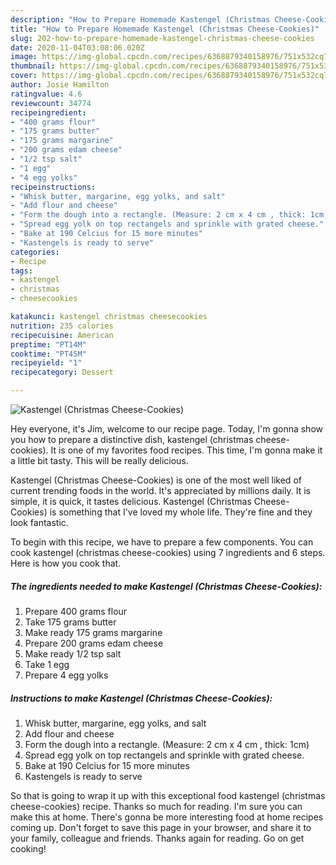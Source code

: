 ```yaml
---
description: "How to Prepare Homemade Kastengel (Christmas Cheese-Cookies)"
title: "How to Prepare Homemade Kastengel (Christmas Cheese-Cookies)"
slug: 202-how-to-prepare-homemade-kastengel-christmas-cheese-cookies
date: 2020-11-04T03:08:06.020Z
image: https://img-global.cpcdn.com/recipes/6368879340158976/751x532cq70/kastengel-christmas-cheese-cookies-recipe-main-photo.jpg
thumbnail: https://img-global.cpcdn.com/recipes/6368879340158976/751x532cq70/kastengel-christmas-cheese-cookies-recipe-main-photo.jpg
cover: https://img-global.cpcdn.com/recipes/6368879340158976/751x532cq70/kastengel-christmas-cheese-cookies-recipe-main-photo.jpg
author: Josie Hamilton
ratingvalue: 4.6
reviewcount: 34774
recipeingredient:
- "400 grams flour"
- "175 grams butter"
- "175 grams margarine"
- "200 grams edam cheese"
- "1/2 tsp salt"
- "1 egg"
- "4 egg yolks"
recipeinstructions:
- "Whisk butter, margarine, egg yolks, and salt"
- "Add flour and cheese"
- "Form the dough into a rectangle. (Measure: 2 cm x 4 cm , thick: 1cm)"
- "Spread egg yolk on top rectangels and sprinkle with grated cheese."
- "Bake at 190 Celcius for 15 more minutes"
- "Kastengels is ready to serve"
categories:
- Recipe
tags:
- kastengel
- christmas
- cheesecookies

katakunci: kastengel christmas cheesecookies 
nutrition: 235 calories
recipecuisine: American
preptime: "PT14M"
cooktime: "PT45M"
recipeyield: "1"
recipecategory: Dessert

---
```



![Kastengel (Christmas Cheese-Cookies)](https://img-global.cpcdn.com/recipes/6368879340158976/751x532cq70/kastengel-christmas-cheese-cookies-recipe-main-photo.jpg)

Hey everyone, it's Jim, welcome to our recipe page. Today, I'm gonna show you how to prepare a distinctive dish, kastengel (christmas cheese-cookies). It is one of my favorites food recipes. This time, I'm gonna make it a little bit tasty. This will be really delicious.

Kastengel (Christmas Cheese-Cookies) is one of the most well liked of current trending foods in the world. It's appreciated by millions daily. It is simple, it is quick, it tastes delicious. Kastengel (Christmas Cheese-Cookies) is something that I've loved my whole life. They're fine and they look fantastic.




To begin with this recipe, we have to prepare a few components. You can cook kastengel (christmas cheese-cookies) using 7 ingredients and 6 steps. Here is how you cook that.

<!--inarticleads1-->

##### The ingredients needed to make Kastengel (Christmas Cheese-Cookies):

1. Prepare 400 grams flour
1. Take 175 grams butter
1. Make ready 175 grams margarine
1. Prepare 200 grams edam cheese
1. Make ready 1/2 tsp salt
1. Take 1 egg
1. Prepare 4 egg yolks




<!--inarticleads2-->

##### Instructions to make Kastengel (Christmas Cheese-Cookies):

1. Whisk butter, margarine, egg yolks, and salt
1. Add flour and cheese
1. Form the dough into a rectangle. (Measure: 2 cm x 4 cm , thick: 1cm)
1. Spread egg yolk on top rectangels and sprinkle with grated cheese.
1. Bake at 190 Celcius for 15 more minutes
1. Kastengels is ready to serve




So that is going to wrap it up with this exceptional food kastengel (christmas cheese-cookies) recipe. Thanks so much for reading. I'm sure you can make this at home. There's gonna be more interesting food at home recipes coming up. Don't forget to save this page in your browser, and share it to your family, colleague and friends. Thanks again for reading. Go on get cooking!

